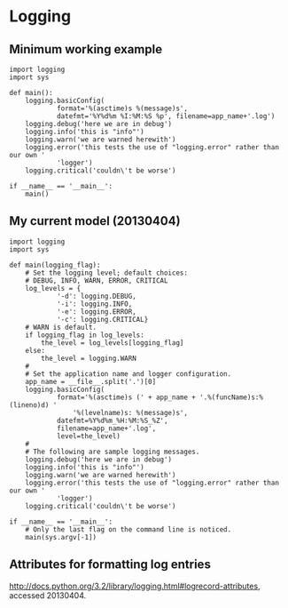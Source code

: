 Logging
=======

Minimum working example
-----------------------
~~~
import logging
import sys

def main():
    logging.basicConfig(
            format='%(asctime)s %(message)s',
            datefmt='%Y%d%m %I:%M:%S %p', filename=app_name+'.log')
    logging.debug('here we are in debug')
    logging.info('this is "info"')
    logging.warn('we are warned herewith')
    logging.error('this tests the use of "logging.error" rather than our own '
            'logger')
    logging.critical('couldn\'t be worse')

if __name__ == '__main__':
    main()
~~~


My current model (20130404)
---------------------------

~~~
import logging
import sys

def main(logging_flag):
    # Set the logging level; default choices:
    # DEBUG, INFO, WARN, ERROR, CRITICAL
    log_levels = {
            '-d': logging.DEBUG,
            '-i': logging.INFO,
            '-e': logging.ERROR,
            '-c': logging.CRITICAL}
    # WARN is default.
    if logging_flag in log_levels:
        the_level = log_levels[logging_flag]
    else:
        the_level = logging.WARN
    #
    # Set the application name and logger configuration.
    app_name = __file__.split('.')[0]
    logging.basicConfig(
            format='%(asctime)s (' + app_name + '.%(funcName)s:%(lineno)d) '
                '%(levelname)s: %(message)s',
            datefmt=%Y%d%m_%H:%M:%S_%Z',
            filename=app_name+'.log',
            level=the_level)
    #
    # The following are sample logging messages.
    logging.debug('here we are in debug')
    logging.info('this is "info"')
    logging.warn('we are warned herewith')
    logging.error('this tests the use of "logging.error" rather than our own '
            'logger')
    logging.critical('couldn\'t be worse')

if __name__ == '__main__':
    # Only the last flag on the command line is noticed.
    main(sys.argv[-1])
~~~


Attributes for formatting log entries
-------------------------------------

http://docs.python.org/3.2/library/logging.html#logrecord-attributes, accessed 20130404.
